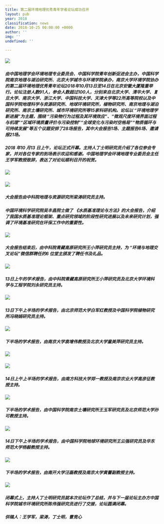 ```yaml
---
title: 第二届环境地理优秀青年学者论坛成功召开
layout: pub
year: 2018
classification: news
date: 2018-10-25 00:00:00 +0000
author: ''
img: ''
undefined: ''

---
```

##### ![](/uploads/1.png)

##### 由中国地理学会环境地理专业委员会、中国科学院青年创新促进会主办，中国科学院南京地理与湖泊研究所、北京大学城市与环境学院承办，南京大学环境学院协办的第二届环境地理优秀青年论坛2018年10月13日至14日在北京安徽大厦隆重举行。论坛注册人数91人，参会人数超过100人，分别来自北京大学、清华大学、复旦大学、南京大学、浙江大学、中国科技大学、天津大学等22所高等院校以及中国科学院地理科学与资源研究所、地球环境研究所，植物研究所、南京地理与湖泊研究所、南京土壤研究所、城市环境研究所等15家科研机构。论坛以 “环境地理学新进展”为主题，围绕 “污染物行为过程及其环境效应”、“微观尺度环境界面过程与机理”“区域环境质量评价与污染控制”“全球变化与污染时空格局”“物质循环与可持续发展”等五个议题安排了28场报告，其中大会报告1场、主题报告6场、邀请报21场。

##### 2018 年10 月13 日上午，论坛正式开幕。主持人**丁士明研究员**介绍了各位参会专家，并对各位专家的到场表示欢迎和感谢。中国地理学会环境地理专业委员会主任**王学军教授**致辞，表达了对论坛顺利召开的祝贺。

##### ![](/uploads/2-1.png)

##### ![](/uploads/2-2.png)

##### **大会报告由中科院地理与资源研究所梁涛研究员主持。**

##### **中国环境科学研究院吴丰昌院士做了 《水质基准理论与方法》的大会报告，介绍了我国水质基准理论框架、重点研究领域的阶段性研究进展以及未来研究计划，强调了环境基准研究在环保工作中的重要性。**

##### ![](/uploads/3吴丰昌.png)

##### 大会报告结束后，由中科院青藏高原研究所**王小萍研究员**主持，为 “环境与地理交叉论坛”微信群聘任的6 位堂主颁发了聘任书及礼品。

##### ![](/uploads/4王小萍.png)

##### **13日上午的学术报告，由中科院青藏高原研究所王小萍研究员及北京大学环境科学与工程学院刘永研究员主持。**

##### ![](/uploads/5.png)

##### **13日下午上半场的学术报告，由北京师范大学白军红教授及中国科学院植物研究所冯晓娟研究员主持。**

##### ![](/uploads/6.png)

##### **下半场的学术报告，由南京大学袁增伟教授及北京大学童美萍研究员主持。**

##### ![](/uploads/7.png)

##### ![](/uploads/8.png)

##### **14日上午上半场的学术报告，由南方科技大学郑一教授及南京农业大学高彦征教授主持。**

##### ![](/uploads/9.png)

##### **下半场的学术报告，由中国科学院南京土壤研究所王玉军研究员及北京师范大学孙可教授主持。**

##### ![](/uploads/10.png)

##### **14日下午上半场的学术报告，由中国科学院地球环境研究所王云强研究员及华东师范大学杨毅教授主持。**

##### ![](/uploads/11.png)

##### **下半场的学术报告，由南开大学汪磊教授及南京大学黄蕾副教授主持。**

##### ![](/uploads/12.png)

##### **闭幕式上，主持人丁士明研究员就本次论坛作了总结，并与下一届论坛主办方中国科学院城市环境研究所陈伟强研究员进行了交接，论坛圆满闭幕。**

##### 供稿人：王学军，梁涛，丁士明，曹竞心